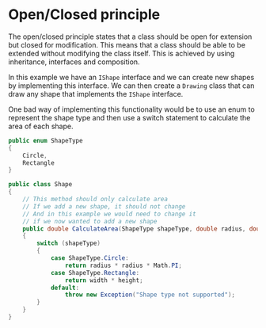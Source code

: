 ﻿# Open/Closed principle

The open/closed principle states that a class should be open for extension but closed for modification. This means that a class should be able to be extended without modifying the class itself. This is achieved by using inheritance, interfaces and composition.

In this example we have an ``IShape`` interface and we can create new shapes by implementing this interface. We can then create a ``Drawing`` class that can draw any shape that implements the ``IShape`` interface.

One bad way of implementing this functionality would be to use an enum to represent the shape type and then use a switch statement to calculate the area of each shape.

```csharp
public enum ShapeType
{
    Circle,
    Rectangle
}

public class Shape
{
    // This method should only calculate area
    // If we add a new shape, it should not change
    // And in this example we would need to change it
    // if we now wanted to add a new shape
    public double CalculateArea(ShapeType shapeType, double radius, double width, double height)
    {
        switch (shapeType)
        {
            case ShapeType.Circle:
                return radius * radius * Math.PI;
            case ShapeType.Rectangle:
                return width * height;
            default:
                throw new Exception("Shape type not supported");
        }
    }
}
```

